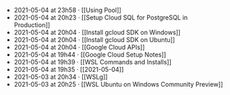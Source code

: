 - 2021-05-04 at 23h58 · [[Using Pool]]
- 2021-05-04 at 20h23 · [[Setup Cloud SQL for PostgreSQL in Production]]
- 2021-05-04 at 20h04 · [[Install gcloud SDK on Windows]]
- 2021-05-04 at 20h04 · [[Install gcloud SDK on Ubuntu]]
- 2021-05-04 at 20h04 · [[Google Cloud APIs]]
- 2021-05-04 at 19h44 · [[Google Cloud Setup Notes]]
- 2021-05-04 at 19h39 · [[WSL Commands and Installs]]
- 2021-05-04 at 19h35 · [[2021-05-04]]
- 2021-05-03 at 20h34 · [[WSLg]]
- 2021-05-03 at 20h25 · [[WSL Ubuntu on Windows Community Preview]]
